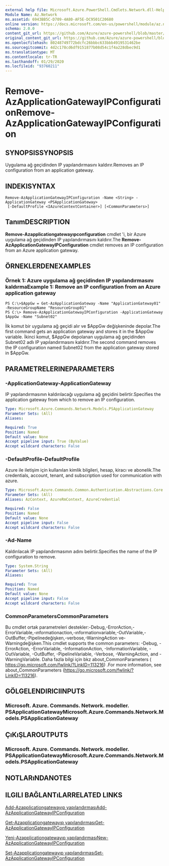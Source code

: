 ```yaml
---
external help file: Microsoft.Azure.PowerShell.Cmdlets.Network.dll-Help.xml
Module Name: Az.Network
ms.assetid: 6943BB5C-D709-4A80-AF5E-DC9501C20680
online version: https://docs.microsoft.com/en-us/powershell/module/az.network/remove-azapplicationgatewayipconfiguration
schema: 2.0.0
content_git_url: https://github.com/Azure/azure-powershell/blob/master/src/Network/Network/help/Remove-AzApplicationGatewayIPConfiguration.md
original_content_git_url: https://github.com/Azure/azure-powershell/blob/master/src/Network/Network/help/Remove-AzApplicationGatewayIPConfiguration.md
ms.openlocfilehash: 80248749772bdcfc26bbbc633bbb4919531462be
ms.sourcegitcommit: 4d2c178cd6df9151877b08d54c1f4a228dbec9d1
ms.translationtype: MT
ms.contentlocale: tr-TR
ms.lasthandoff: 01/29/2020
ms.locfileid: "93760211"
---
```

# <span data-ttu-id="b6454-101">Remove-AzApplicationGatewayIPConfiguration</span><span class="sxs-lookup"><span data-stu-id="b6454-101">Remove-AzApplicationGatewayIPConfiguration</span></span>

## <span data-ttu-id="b6454-102">SYNOPSIS</span><span class="sxs-lookup"><span data-stu-id="b6454-102">SYNOPSIS</span></span>
<span data-ttu-id="b6454-103">Uygulama ağ geçidinden IP yapılandırmasını kaldırır.</span><span class="sxs-lookup"><span data-stu-id="b6454-103">Removes an IP configuration from an application gateway.</span></span>

## <span data-ttu-id="b6454-104">INDEKI</span><span class="sxs-lookup"><span data-stu-id="b6454-104">SYNTAX</span></span>

```
Remove-AzApplicationGatewayIPConfiguration -Name <String> -ApplicationGateway <PSApplicationGateway>
 [-DefaultProfile <IAzureContextContainer>] [<CommonParameters>]
```

## <span data-ttu-id="b6454-105">Tanım</span><span class="sxs-lookup"><span data-stu-id="b6454-105">DESCRIPTION</span></span>
<span data-ttu-id="b6454-106">**Remove-Azapplicationgatewayıpconfiguration** cmdlet 'i, bir Azure uygulama ağ geçidinden IP yapılandırmasını kaldırır.</span><span class="sxs-lookup"><span data-stu-id="b6454-106">The **Remove-AzApplicationGatewayIPConfiguration** cmdlet removes an IP configuration from an Azure application gateway.</span></span>

## <span data-ttu-id="b6454-107">ÖRNEKLERDEN</span><span class="sxs-lookup"><span data-stu-id="b6454-107">EXAMPLES</span></span>

### <span data-ttu-id="b6454-108">Örnek 1: Azure uygulama ağ geçidinden IP yapılandırmasını kaldırma</span><span class="sxs-lookup"><span data-stu-id="b6454-108">Example 1: Remove an IP configuration from an Azure application gateway</span></span>
```
PS C:\>$AppGw = Get-AzApplicationGateway -Name "ApplicationGateway01" -ResourceGroupName "ResourceGroup01"
PS C:\> Remove-AzApplicationGatewayIPConfiguration -ApplicationGateway $AppGw -Name "Subnet02"
```

<span data-ttu-id="b6454-109">İlk komut bir uygulama ağ geçidi alır ve $AppGw değişkeninde depolar.</span><span class="sxs-lookup"><span data-stu-id="b6454-109">The first command gets an application gateway and stores it in the $AppGw variable.</span></span>
<span data-ttu-id="b6454-110">İkinci komut, $AppGw depolanan uygulama ağ geçidinden Subnet02 adlı IP yapılandırmasını kaldırır.</span><span class="sxs-lookup"><span data-stu-id="b6454-110">The second command removes the IP configuration named Subnet02 from the application gateway stored in $AppGw.</span></span>

## <span data-ttu-id="b6454-111">PARAMETRELERINE</span><span class="sxs-lookup"><span data-stu-id="b6454-111">PARAMETERS</span></span>

### <span data-ttu-id="b6454-112">-ApplicationGateway</span><span class="sxs-lookup"><span data-stu-id="b6454-112">-ApplicationGateway</span></span>
<span data-ttu-id="b6454-113">IP yapılandırmasının kaldırılacağı uygulama ağ geçidini belirtir.</span><span class="sxs-lookup"><span data-stu-id="b6454-113">Specifies the application gateway from which to remove an IP configuration.</span></span>

```yaml
Type: Microsoft.Azure.Commands.Network.Models.PSApplicationGateway
Parameter Sets: (All)
Aliases:

Required: True
Position: Named
Default value: None
Accept pipeline input: True (ByValue)
Accept wildcard characters: False
```

### <span data-ttu-id="b6454-114">-DefaultProfile</span><span class="sxs-lookup"><span data-stu-id="b6454-114">-DefaultProfile</span></span>
<span data-ttu-id="b6454-115">Azure ile iletişim için kullanılan kimlik bilgileri, hesap, kiracı ve abonelik.</span><span class="sxs-lookup"><span data-stu-id="b6454-115">The credentials, account, tenant, and subscription used for communication with azure.</span></span>

```yaml
Type: Microsoft.Azure.Commands.Common.Authentication.Abstractions.Core.IAzureContextContainer
Parameter Sets: (All)
Aliases: AzContext, AzureRmContext, AzureCredential

Required: False
Position: Named
Default value: None
Accept pipeline input: False
Accept wildcard characters: False
```

### <span data-ttu-id="b6454-116">-Ad</span><span class="sxs-lookup"><span data-stu-id="b6454-116">-Name</span></span>
<span data-ttu-id="b6454-117">Kaldırılacak IP yapılandırmasının adını belirtir.</span><span class="sxs-lookup"><span data-stu-id="b6454-117">Specifies the name of the IP configuration to remove.</span></span>

```yaml
Type: System.String
Parameter Sets: (All)
Aliases:

Required: True
Position: Named
Default value: None
Accept pipeline input: False
Accept wildcard characters: False
```

### <span data-ttu-id="b6454-118">CommonParameters</span><span class="sxs-lookup"><span data-stu-id="b6454-118">CommonParameters</span></span>
<span data-ttu-id="b6454-119">Bu cmdlet ortak parametreleri destekler:-Debug,-ErrorAction,-ErrorVariable,-ınformationaction,-ınformationvariable,-OutVariable,-OutBuffer,-Pipelinedeğişken,-verbose,-WarningAction ve-Warningdeğişken.</span><span class="sxs-lookup"><span data-stu-id="b6454-119">This cmdlet supports the common parameters: -Debug, -ErrorAction, -ErrorVariable, -InformationAction, -InformationVariable, -OutVariable, -OutBuffer, -PipelineVariable, -Verbose, -WarningAction, and -WarningVariable.</span></span> <span data-ttu-id="b6454-120">Daha fazla bilgi için bkz about_CommonParameters ( https://go.microsoft.com/fwlink/?LinkID=113216) .</span><span class="sxs-lookup"><span data-stu-id="b6454-120">For more information, see about_CommonParameters (https://go.microsoft.com/fwlink/?LinkID=113216).</span></span>

## <span data-ttu-id="b6454-121">GÖLGELENDIRICI</span><span class="sxs-lookup"><span data-stu-id="b6454-121">INPUTS</span></span>

### <span data-ttu-id="b6454-122">Microsoft. Azure. Commands. Network. modeller. PSApplicationGateway</span><span class="sxs-lookup"><span data-stu-id="b6454-122">Microsoft.Azure.Commands.Network.Models.PSApplicationGateway</span></span>

## <span data-ttu-id="b6454-123">ÇıKıŞLAR</span><span class="sxs-lookup"><span data-stu-id="b6454-123">OUTPUTS</span></span>

### <span data-ttu-id="b6454-124">Microsoft. Azure. Commands. Network. modeller. PSApplicationGateway</span><span class="sxs-lookup"><span data-stu-id="b6454-124">Microsoft.Azure.Commands.Network.Models.PSApplicationGateway</span></span>

## <span data-ttu-id="b6454-125">NOTLARıNDA</span><span class="sxs-lookup"><span data-stu-id="b6454-125">NOTES</span></span>

## <span data-ttu-id="b6454-126">ILGILI BAĞLANTıLAR</span><span class="sxs-lookup"><span data-stu-id="b6454-126">RELATED LINKS</span></span>

[<span data-ttu-id="b6454-127">Add-Azapplicationgatewayıp yapılandırması</span><span class="sxs-lookup"><span data-stu-id="b6454-127">Add-AzApplicationGatewayIPConfiguration</span></span>](./Add-AzApplicationGatewayIPConfiguration.md)

[<span data-ttu-id="b6454-128">Get-Azapplicationgatewayıp yapılandırması</span><span class="sxs-lookup"><span data-stu-id="b6454-128">Get-AzApplicationGatewayIPConfiguration</span></span>](./Get-AzApplicationGatewayIPConfiguration.md)

[<span data-ttu-id="b6454-129">Yeni-Azapplicationgatewayıp yapılandırması</span><span class="sxs-lookup"><span data-stu-id="b6454-129">New-AzApplicationGatewayIPConfiguration</span></span>](./New-AzApplicationGatewayIPConfiguration.md)

[<span data-ttu-id="b6454-130">Set-Azapplicationgatewayıp yapılandırması</span><span class="sxs-lookup"><span data-stu-id="b6454-130">Set-AzApplicationGatewayIPConfiguration</span></span>](./Set-AzApplicationGatewayIPConfiguration.md)


